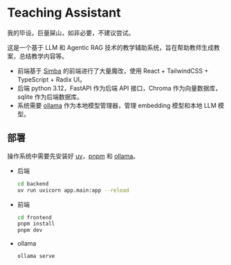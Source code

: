 # Teaching Assistant

我的毕设。巨量屎山，如非必要，不建议尝试。

这是一个基于 LLM 和 Agentic RAG 技术的教学辅助系统，旨在帮助教师生成教案，总结教学内容等。

- 前端基于 [Simba](https://github.com/GitHamza0206/simba/) 的前端进行了大量魔改，使用 React + TailwindCSS + TypeScript + Radix UI。
- 后端 python 3.12，FastAPI 作为后端 API 接口，Chroma 作为向量数据库，sqlite 作为后端数据库。
- 系统需要 [ollama](https://github.com/ollama/ollama) 作为本地模型管理器，管理 embedding 模型和本地 LLM 模型。

## 部署

操作系统中需要先安装好 [uv](https://docs.astral.sh/uv/)，[pnpm](https://pnpm.io/) 和 [ollama](https://ollama.com/)。

- 后端
  ```sh
  cd backend
  uv run uvicorn app.main:app --reload
  ```
- 前端
  ```sh
  cd frontend
  pnpm install
  pnpm dev
  ```
- ollama
  ```sh
  ollama serve
  ```
